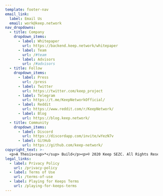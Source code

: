 ```yaml
---
template: footer-nav
email_link:
  label: Email Us
  email: work@keep.network
nav_dropdowns:
  - title: Company
    dropdown_items:
      - label: Whitepaper
        url: https://backend.keep.network/whitepaper
      - label: Team
        url: /#team
      - label: Advisors
        url: /#advisors
  - title: Follow
    dropdown_items:
      - label: Press
        url: /press
      - label: Twitter
        url: https://twitter.com/keep_project
      - label: Telegram
        url: https://t.me/KeepNetworkOfficial/
      - label: Reddit
        url: https://www.reddit.com/r/KeepNetwork/
      - label: Blog
        url: https://blog.keep.network/
  - title: Community
    dropdown_items:
      - label: Discord
        url: https://discordapp.com/invite/wYezN7v
      - label: GitHub
        url: https://github.com/keep-network/
copyright_text: >-
  <p>A Thesis<sup>*</sup> Build</p><p>© 2020 Keep SEZC. All Rights Reserved.</p>
legal_links:
  - label: Privacy Policy
    url: /privacy-policy
  - label: Terms of Use
    url: /terms-of-use
  - label: Playing for Keeps Terms
    url: /playing-for-keeps-terms
---
```

